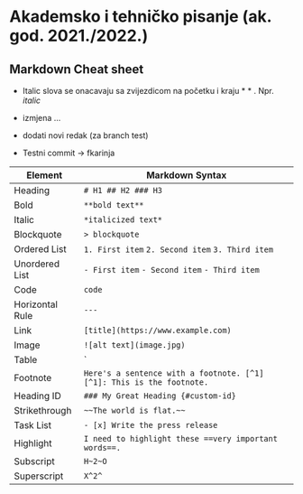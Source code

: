 # Akademsko i tehničko pisanje (ak. god. 2021./2022.)


## Markdown Cheat sheet

- Italic slova se onacavaju sa zvijezdicom na početku i kraju * * . Npr. *italic*

- izmjena ...
- dodati novi redak (za branch test)
- Testni commit -> fkarinja


|Element | Markdown Syntax |
|---|---|
|Heading | `# H1 ## H2 ### H3` |
|Bold |	`**bold text**`|
|Italic |	`*italicized text*`|
|Blockquote |	`> blockquote`|
|Ordered List |	`1. First item` `2. Second item` `3. Third item`|
|Unordered List |	`- First item` `- Second item` `- Third item`|
|Code |	``code``|
|Horizontal Rule |	`---` |
|Link |	`[title](https://www.example.com)`|
|Image |	`![alt text](image.jpg)`|
|Table |	`| Syntax | Description || ----------- | ----------- |`|
|Footnote |	`Here's a sentence with a footnote. [^1] [^1]: This is the footnote.`|
|Heading ID |	`### My Great Heading {#custom-id}`|
|Strikethrough |	`~~The world is flat.~~`|
|Task List |	`- [x] Write the press release`|
|Highlight |	`I need to highlight these ==very important words==.`|
|Subscript |	`H~2~O`|
|Superscript |	`X^2^` |
